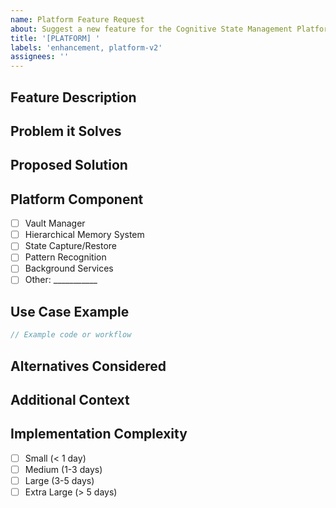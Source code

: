 ```yaml
---
name: Platform Feature Request
about: Suggest a new feature for the Cognitive State Management Platform v2.0
title: '[PLATFORM] '
labels: 'enhancement, platform-v2'
assignees: ''
---
```


## Feature Description
<!-- A clear and concise description of the feature -->

## Problem it Solves
<!-- What problem does this feature address? -->

## Proposed Solution
<!-- How should this feature work? -->

## Platform Component
<!-- Which component does this relate to? -->
- [ ] Vault Manager
- [ ] Hierarchical Memory System
- [ ] State Capture/Restore
- [ ] Pattern Recognition
- [ ] Background Services
- [ ] Other: ___________

## Use Case Example
<!-- Provide a concrete example of how this would be used -->

```typescript
// Example code or workflow
```

## Alternatives Considered
<!-- What other solutions have you considered? -->

## Additional Context
<!-- Any other context, mockups, or screenshots -->

## Implementation Complexity
<!-- Your estimate of complexity -->
- [ ] Small (< 1 day)
- [ ] Medium (1-3 days)
- [ ] Large (3-5 days)
- [ ] Extra Large (> 5 days)